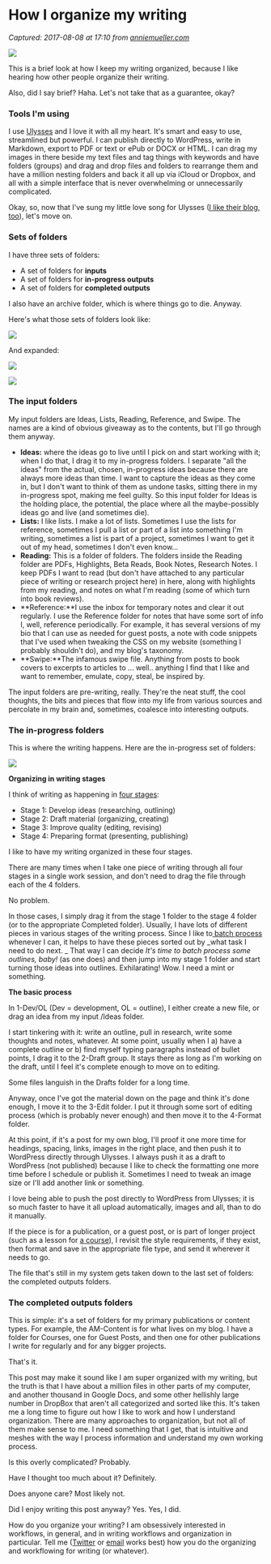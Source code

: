 # How I organize my writing

_Captured: 2017-08-08 at 17:10 from [anniemueller.com](http://anniemueller.com/2017/08/05/how-i-organize-my-writing/?utm_content=bufferca6ab&utm_medium=social&utm_source=twitter.com&utm_campaign=buffer)_

![](http://anniemueller.com/wp-content/uploads/2017/08/wmwWRITINGWORKFLOWSHAPE-1.png)

This is a brief look at how I keep my writing organized, because I like hearing how other people organize their writing.

Also, did I say brief? Haha. Let's not take that as a guarantee, okay?

### Tools I'm using

I use [Ulysses](https://www.ulyssesapp.com/) and I love it with all my heart. It's smart and easy to use, streamlined but powerful. I can publish directly to WordPress, write in Markdown, export to PDF or text or ePub or DOCX or HTML. I can drag my images in there beside my text files and tag things with keywords and have folders (groups) and drag and drop files and folders to rearrange them and have a million nesting folders and back it all up via iCloud or Dropbox, and all with a simple interface that is never overwhelming or unnecessarily complicated.

Okay, so, now that I've sung my little love song for Ulysses ([I like their blog, too](https://ulyssesapp.com/blog/)), let's move on.

### Sets of folders

I have three sets of folders:

  * A set of folders for **inputs**
  * A set of folders for **in-progress outputs**
  * A set of folders for **completed outputs**

I also have an archive folder, which is where things go to die. Anyway.

Here's what those sets of folders look like:

![](http://anniemueller.com/wp-content/uploads/2017/08/Screen-Shot-2017-08-05-at-4.05.09-PM.png)

And expanded:

![](http://anniemueller.com/wp-content/uploads/2017/08/Screen-Shot-2017-08-05-at-4.05.36-PM.png)

![](http://anniemueller.com/wp-content/uploads/2017/08/Screen-Shot-2017-08-05-at-4.06.18-PM.png)

### The input folders

My input folders are Ideas, Lists, Reading, Reference, and Swipe. The names are a kind of obvious giveaway as to the contents, but I'll go through them anyway.

  * **Ideas:** where the ideas go to live until I pick on and start working with it; when I do that, I drag it to my in-progress folders. I separate "all the ideas" from the actual, chosen, in-progress ideas because there are always more ideas than time. I want to capture the ideas as they come in, but I don't want to think of them as undone tasks, sitting there in my in-progress spot, making me feel guilty. So this input folder for Ideas is the holding place, the potential, the place where all the maybe-possibly ideas go and live (and sometimes die).
  * **Lists:** I like lists. I make a lot of lists. Sometimes I use the lists for reference, sometimes I pull a list or part of a list into something I'm writing, sometimes a list is part of a project, sometimes I want to get it out of my head, sometimes I don't even know…
  * **Reading:** This is a folder of folders. The folders inside the Reading folder are PDFs, Highlights, Beta Reads, Book Notes, Research Notes. I keep PDFs I want to read (but don't have attached to any particular piece of writing or research project here) in here, along with highlights from my reading, and notes on what I'm reading (some of which turn into book reviews).
  * **Reference:**I use the inbox for temporary notes and clear it out regularly. I use the Reference folder for notes that have some sort of info I, well, reference periodically. For example, it has several versions of my bio that I can use as needed for guest posts, a note with code snippets that I've used when tweaking the CSS on my website (something I probably shouldn't do), and my blog's taxonomy.
  * **Swipe:**The infamous swipe file. Anything from posts to book covers to excerpts to articles to … well.. anything I find that I like and want to remember, emulate, copy, steal, be inspired by.

The input folders are pre-writing, really. They're the neat stuff, the cool thoughts, the bits and pieces that flow into my life from various sources and percolate in my brain and, sometimes, coalesce into interesting outputs.

### The in-progress folders

This is where the writing happens. Here are the in-progress set of folders:

![](http://anniemueller.com/wp-content/uploads/2017/08/Screen-Shot-2017-08-05-at-4.03.19-PM.png)

**Organizing in writing stages**

I think of writing as happening in [four stages](http://us1.campaign-archive2.com/?u=148172b18dae1601f9fe62e63&id=99dbe132aa):

  * Stage 1: Develop ideas (researching, outlining)
  * Stage 2: Draft material (organizing, creating)
  * Stage 3: Improve quality (editing, revising)
  * Stage 4: Preparing format (presenting, publishing)

I like to have my writing organized in these four stages.

There are many times when I take one piece of writing through all four stages in a single work session, and don't need to drag the file through each of the 4 folders.

No problem.

In those cases, I simply drag it from the stage 1 folder to the stage 4 folder (or to the appropriate Completed folder). Usually, I have lots of different pieces in various stages of the writing process. Since I like to[ batch process](http://anniemueller.com/2017/03/27/definition-batch-processing/) whenever I can, it helps to have these pieces sorted out by _what task I need to do next. _ That way I can decide _It's time to batch process some outlines, baby!_ (as one does) and then jump into my stage 1 folder and start turning those ideas into outlines. Exhilarating! Wow. I need a mint or something.

**The basic process**

In 1-Dev/OL (Dev = development, OL = outline), I either create a new file, or drag an idea from my input /Ideas folder.

I start tinkering with it: write an outline, pull in research, write some thoughts and notes, whatever. At some point, usually when I a) have a complete outline or b) find myself typing paragraphs instead of bullet points, I drag it to the 2-Draft group. It stays there as long as I'm working on the draft, until I feel it's complete enough to move on to editing.

Some files languish in the Drafts folder for a long time.

Anyway, once I've got the material down on the page and think it's done enough, I move it to the 3-Edit folder. I put it through some sort of editing process (which is probably never enough) and then move it to the 4-Format folder.

At this point, if it's a post for my own blog, I'll proof it one more time for headings, spacing, links, images in the right place, and then push it to WordPress directly through Ulysses. I always push it as a draft to WordPress (not published) because I like to check the formatting one more time before I schedule or publish it. Sometimes I need to tweak an image size or I'll add another link or something.

I love being able to push the post directly to WordPress from Ulysses; it is so much faster to have it all upload automatically, images and all, than to do it manually.

If the piece is for a publication, or a guest post, or is part of longer project (such as a lesson for [a course](http://anniemueller.com/write-more-words-faster-a-course-in-nonfiction/)), I revisit the style requirements, if they exist, then format and save in the appropriate file type, and send it wherever it needs to go.

The file that's still in my system gets taken down to the last set of folders: the completed outputs folders.

### The completed outputs folders

This is simple: it's a set of folders for my primary publications or content types. For example, the AM-Content is for what lives on my blog. I have a folder for Courses, one for Guest Posts, and then one for other publications I write for regularly and for any bigger projects.

That's it.

This post may make it sound like I am super organized with my writing, but the truth is that I have about a million files in other parts of my computer, and another thousand in Google Docs, and some other hellishly large number in DropBox that aren't all categorized and sorted like this. It's taken me a long time to figure out how I like to work and how I understand organization. There are many approaches to organization, but not all of them make sense to me. I need something that I get, that is intuitive and meshes with the way I process information and understand my own working process.

Is this overly complicated? Probably.

Have I thought too much about it? Definitely.

Does anyone care? Most likely not.

Did I enjoy writing this post anyway? Yes. Yes, I did.

How do you organize your writing? I am obsessively interested in workflows, in general, and in writing workflows and organization in particular. Tell me ([Twitter](https://twitter.com/AnnieMueller) or [email](mailto:am@anniemueller.com) works best) how you do the organizing and workflowing for writing (or whatever).
